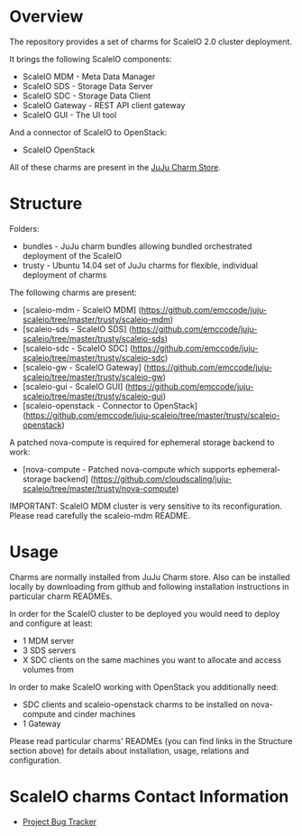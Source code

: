 # Overview

The repository provides a set of charms for ScaleIO 2.0 cluster deployment.

It brings the following ScaleIO components:
* ScaleIO MDM - Meta Data Manager
* ScaleIO SDS - Storage Data Server
* ScaleIO SDC - Storage Data Client
* ScaleIO Gateway - REST API client gateway
* ScaleIO GUI - The UI tool

And a connector of ScaleIO to OpenStack:
* ScaleIO OpenStack

All of these charms are present in the [JuJu Charm Store](https://jujucharms.com/q/cloudscaling).

# Structure

Folders:
* bundles - JuJu charm bundles allowing bundled orchestrated deployment of the ScaleIO
* trusty - Ubuntu 14.04 set of JuJu charms for flexible, individual deployment of charms

The following charms are present:

- [scaleio-mdm - ScaleIO MDM] (https://github.com/emccode/juju-scaleio/tree/master/trusty/scaleio-mdm)
- [scaleio-sds - ScaleIO SDS] (https://github.com/emccode/juju-scaleio/tree/master/trusty/scaleio-sds)
- [scaleio-sdc - ScaleIO SDC] (https://github.com/emccode/juju-scaleio/tree/master/trusty/scaleio-sdc)
- [scaleio-gw  - ScaleIO Gateway] (https://github.com/emccode/juju-scaleio/tree/master/trusty/scaleio-gw)
- [scaleio-gui - ScaleIO GUI] (https://github.com/emccode/juju-scaleio/tree/master/trusty/scaleio-gui)
- [scaleio-openstack - Connector to OpenStack] (https://github.com/emccode/juju-scaleio/tree/master/trusty/scaleio-openstack)

A patched nova-compute is required for ephemeral storage backend to work:

- [nova-compute - Patched nova-compute which supports ephemeral-storage backend] (https://github.com/cloudscaling/juju-scaleio/tree/master/trusty/nova-compute)

IMPORTANT: ScaleIO MDM cluster is very sensitive to its reconfiguration. Please read carefully the scaleio-mdm README.

# Usage

Charms are normally installed from JuJu Charm store.
Also can be installed locally by downloading from github and following installation instructions in particular charm READMEs.

In order for the ScaleIO cluster to be deployed you would need to deploy and configure at least:
* 1 MDM server
* 3 SDS servers
* X SDC clients on the same machines you want to allocate and access volumes from

In order to make ScaleIO working with OpenStack you additionally need:
* SDC clients and scaleio-openstack charms to be installed on nova-compute and cinder machines
* 1 Gateway

Please read particular charms' READMEs (you can find links in the Structure section above) for details about installation, usage, relations and configuration.

# ScaleIO charms Contact Information

- [Project Bug Tracker](https://github.com/emccode/juju-scaleio/issues)


